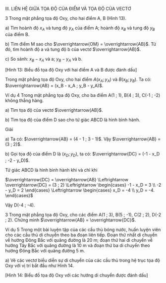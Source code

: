 III. LIÊN HỆ GIỮA TỌA ĐỘ CỦA ĐIỂM VÀ TỌA ĐỘ CỦA VECTƠ

3 Trong mặt phẳng tọa độ Oxy, cho hai điểm A, B (Hình 13).

a) Tìm hoành độ $x_A$ và tung độ $y_A$ của điểm A; hoành độ $x_B$ và tung độ $y_B$ của điểm B.

b) Tìm điểm M sao cho $\overrightarrow{OM} = \overrightarrow{AB}$. Từ đó, tìm hoành độ a và tung độ b của vectơ $\overrightarrow{AB}$.

c) So sánh: $x_B - x_A$ và a; $y_B - y_A$ và b.

[Hình 13: Biểu đồ tọa độ Oxy với hai điểm A và B được đánh dấu]

Trong mặt phẳng tọa độ Oxy, cho hai điểm $A(x_A ; y_A)$ và $B(x_B ; y_B)$.
Ta có: $\overrightarrow{AB} = (x_B - x_A ; y_B - y_A)$.

Ví dụ 4 Trong mặt phẳng tọa độ Oxy, cho ba điểm A(1 ; 1), B(4 ; 3), C(-1 ; -2) không thẳng hàng.

a) Tìm tọa độ của vectơ $\overrightarrow{AB}$.

b) Tìm tọa độ của điểm D sao cho tứ giác ABCD là hình bình hành.

Giải

a) Ta có: $\overrightarrow{AB} = (4 - 1 ; 3 - 1)$. Vậy $\overrightarrow{AB} = (3 ; 2)$.

b) Gọi tọa độ của điểm D là $(x_D ; y_D)$, ta có: $\overrightarrow{DC} = (-1 - x_D ; -2 - y_D)$.

Tứ giác ABCD là hình bình hành khi và chỉ khi

$\overrightarrow{DC} = \overrightarrow{AB} \Leftrightarrow \overrightarrow{DC} = (3 ; 2) \Leftrightarrow \begin{cases} -1 - x_D = 3 \\ -2 - y_D = 2 \end{cases} \Leftrightarrow \begin{cases} x_D = -4 \\ y_D = -4. \end{cases}$

Vậy D(-4 ; -4).

3 Trong mặt phẳng tọa độ Oxy, cho các điểm A(1 ; 3), B(5 ; -1), C(2 ; 2), D(-2 ; 2). Chứng minh $\overrightarrow{AB} = \overrightarrow{DC}$.

Ví dụ 5 Trong một bài luyện tập của các cầu thủ bóng nước, huấn luyện viên cho các cầu thủ di chuyển theo ba đoạn liên tiếp. Đoạn thứ nhất di chuyển về hướng Đông Bắc với quãng đường là 20 m; đoạn thứ hai di chuyển về hướng Tây Bắc với quãng đường là 10 m và đoạn thứ ba di chuyển theo hướng Đông Bắc với quãng đường 5 m.

a) Vẽ các vectơ biểu diễn sự di chuyển của các cầu thủ trong hệ trục tọa độ Oxy với vị trí bắt đầu như Hình 14.

[Hình 14: Biểu đồ tọa độ Oxy với các hướng di chuyển được đánh dấu]